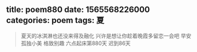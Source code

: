 title: poem880
date: 1565568226000
categories: poem
tags: 夏
---
> 夏天的冰淇淋也还没来得及融化
兴许是想让你趁着晚霞多留恋一会吧
早安
孤独小美
格致别趣
六点起床第880天 迟到86天